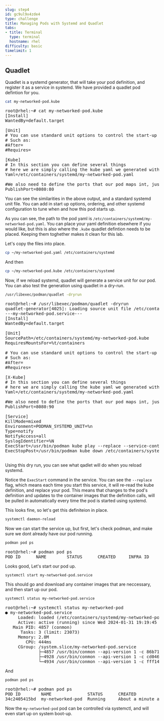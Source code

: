 ```yaml
---
slug: step4
id: gc9ul9x4zde4
type: challenge
title: Managing Pods with Systemd and Quadlet
tabs:
- title: Terminal
  type: terminal
  hostname: rhel
difficulty: basic
timelimit: 1
---
```

## Quadlet

Quadlet is a systemd generator, that will take your pod definition, and register it as a service in systemd.  We have provided a quadlet pod defintion for you.

```bash
cat my-networked-pod.kube
```

<pre>
root@rhel:~# cat my-networked-pod.kube
[Install]
WantedBy=default.target

[Unit]
# You can use standard unit options to control the start-up order of your pod. 
# Such as:
#After=
#Requires=

[Kube]
# In this section you can define several things
# here we are simply calling the kube yaml we generated with podman
Yaml=/etc/containers/systemd/my-networked-pod.yaml

#We also need to define the ports that our pod maps int, just as we do a the pod level
PublishPort=8080:80
</pre>

You can see the similarities in the above output, and a standard systemd unit file.  You can add in start up options, ordering, and other systemd configuration to tune when and how this pod starts up.

As you can see, the path to the pod yaml is `/etc/containers/systemd/my-networked-pod.yaml`.  You can place your yaml definition elsewhere if you would like, but this is also where the `.kube` quadlet defintion needs to be placed.  Keeping them toghether makes it clean for this lab.

Let's copy the files into place.

```bash
cp ~/my-networked-pod.yaml /etc/containers/systemd
```
And then
```bash
cp ~/my-networked-pod.kube /etc/containers/systemd
```

Now, if we reload systemd, quadlet will generate a service unit for our pod.  You can also test the generation using quadlet in a dry-run.

```bash
/usr/libexec/podman/quadlet -dryrun
```

<pre>
root@rhel:~# /usr/libexec/podman/quadlet -dryrun
quadlet-generator[4025]: Loading source unit file /etc/containers/systemd/my-networked-pod.kube
---my-networked-pod.service---
[Install]
WantedBy=default.target

[Unit]
SourcePath=/etc/containers/systemd/my-networked-pod.kube
RequiresMountsFor=%t/containers

# You can use standard unit options to control the start-up order of your pod.
# Such as:
#After=
#Requires=

[X-Kube]
# In this section you can define several things
# here we are simply calling the kube yaml we generated with podman
Yaml=/etc/containers/systemd/my-networked-pod.yaml

#We also need to define the ports that our pod maps int, just as we do a the pod level
PublishPort=8080:90

[Service]
KillMode=mixed
Environment=PODMAN_SYSTEMD_UNIT=%n
Type=notify
NotifyAccess=all
SyslogIdentifier=%N
ExecStart=/usr/bin/podman kube play --replace --service-container=true --publish 8080:90 /etc/containers/systemd/my-networked-pod.yaml
ExecStopPost=/usr/bin/podman kube down /etc/containers/systemd/my-networked-pod.yaml

</pre>

Using this dry run, you can see what qadlet will do when you reload systemd.  

Notice the `ExecStart` command in the service.  You can see the `--replace` flag, which means each time you start this service, it will re-read the kube definition, and replace your pod.  This means that changes to the pod's definition and updates to the container images that the definition calls, will be pulled in automatically every time the pod is started using systemd.

This looks fine, so let's get this definiteion in place.

```bash
systemctl daemon-reload
```

Now we can start the service up, but first, let's check podman, and make sure we dont already have our pod running.

```bash
podman pod ps
```

<pre>
root@rhel:~# podman pod ps
POD ID      NAME        STATUS      CREATED     INFRA ID    # OF CONTAINERS
</pre>

Looks good, Let's start our pod up.

```bash
systemctl start my-networked-pod.service
```

This should go and download any container images that are neccessary, and then start up our pod.

```bash
systemctl status my-networked-pod.service
```

<pre>
root@rhel:~# systemctl status my-networked-pod
● my-networked-pod.service
     Loaded: loaded (/etc/containers/systemd/my-networked-pod.kube; generated)
     Active: active (running) since Wed 2024-01-31 19:19:45 UTC; 1min 2s ago
   Main PID: 4857 (conmon)
      Tasks: 3 (limit: 23073)
     Memory: 2.8M
        CPU: 444ms
     CGroup: /system.slice/my-networked-pod.service
             ├─4857 /usr/bin/conmon --api-version 1 -c 86b713eda7f56e49902b217268f7619bd9e455cebb2ef7d3b5820fd92ce58e41 -u 86b713eda7f56e>
             ├─4928 /usr/bin/conmon --api-version 1 -c cd046b7b107d64d13e47cc14449e69739aab23f8c526bbd54c394861ec253f72 -u cd046b7b107d64>
             └─4934 /usr/bin/conmon --api-version 1 -c fff1424f8329ee251d60be28f1eae7d2b79c367a1f82b94cda6309febebe05bf -u fff1424f8329ee
</pre>
And

```bash
podman pod ps
```

<pre>
root@rhel:~# podman pod ps
POD ID        NAME              STATUS      CREATED             INFRA ID      # OF CONTAINERS
34c2405415bd  my-networked-pod  Running     About a minute ago  cd046b7b107d  2
</pre>

Now the `my-networked-pod` pod can be controlled via systemctl, and will even start up on system boot-up.